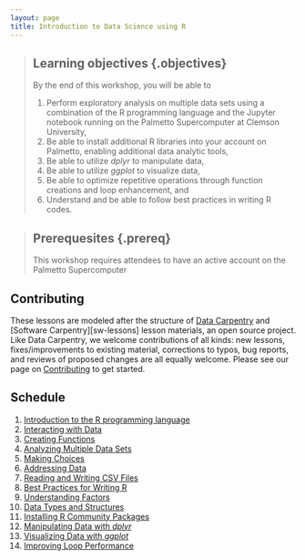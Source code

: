 ```yaml
---
layout: page
title: Introduction to Data Science using R
---
```


> ## Learning objectives {.objectives}
>
> By the end of this workshop, you will be able to
>
> 1. Perform exploratory analysis on multiple data sets using a combination 
> of the R programming language and the Jupyter notebook running on 
> the Palmetto Supercomputer at Clemson University,
> 2. Be able to install additional R libraries into your account on Palmetto,
> enabling additional data analytic tools, 
> 3. Be able to utilize *dplyr* to manipulate data,
> 4. Be able to utilize *ggplot* to visualize data,
> 5. Be able to optimize repetitive operations through function creations
> and loop enhancement, and
> 6. Understand and be able to follow best practices in writing R codes.

> ## Prerequesites {.prereq}
>
> This workshop requires attendees to have an active account on the Palmetto Supercomputer
>

## Contributing

These lessons are modeled after the structure of
[Data Carpentry][dc-lessons] and [Software Carpentry][sw-lessons] lesson materials,
an open source project.
Like Data Carpentry, we welcome contributions
of all kinds:
new lessons,
fixes/improvements to existing material,
corrections to typos,
bug reports,
and reviews of proposed changes are all equally welcome.
Please see our page on [Contributing][contributing]
to get started.

## Schedule

1. [Introduction to the R programming language](00-intro.html)
2. [Interacting with Data](01-interaction.html)
3. [Creating Functions](02-functions.html)
4. [Analyzing Multiple Data Sets](03-multiple.html)
5. [Making Choices](04-choice.html)
6. [Addressing Data](05-slice.html)
7. [Reading and Writing CSV Files](06-read-write-csv.html)
8. [Best Practices for Writing R](07-best-practice.html)
9. [Understanding Factors](08-factor.html)
10. [Data Types and Structures](09-data-structures.html)
11. [Installing R Community Packages](10-install-packages.html)
12. [Manipulating Data with *dplyr*](11-dplyr.html)
13. [Visualizing Data with *ggplot*](12-ggplot.html)
14. [Improving Loop Performance](13-fast-loop.html)

[dc-lessons]: https://datacarpentry.org/lessons/
[sw-lessions]: https://software-carpentry.org/lessons/
[contributing]: https://github.com/shwina/hpc-novice/blob/gh-pages/CONTRIBUTING.md

